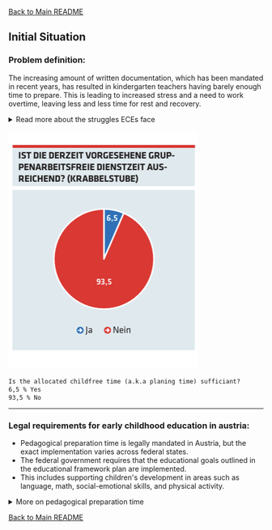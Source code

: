 [Back to Main README](../README.md)

## Initial Situation

### Problem definition:

The increasing amount of written documentation, which has been mandated in recent years, has resulted in kindergarten teachers having barely enough time to prepare. This is leading to increased stress and a need to work overtime, leaving less and less time for rest and recovery. 

<details>
<summary> Read more about the struggles ECEs face </summary>

Additionally, **parents' expectations** of kindergartens are constantly rising, demanding optimal preparation for their children's schooling.
Kindergarten teacher and personnel representative Julia Fichtl reports regular overtime and parents who are making ever more demands. Nothing that is offered in kindergarten in terms of educational activities is by chance, explains Julia Fichtl in an interview in 2018 with oegb.at.
*["Arbeitsbelastund in kindergaerten nimmt zu."(Fichtl, 2018)](https://sofair-fsg.at/arbeitsbelastung-in-kindergaerten-nimmt-zu/)*

A recent survey by the union "yunion" shows that **three-quarters of kindergarten teachers** in Salzburg have to use their **private time for administrative tasks**, as the legally mandated preparation time is insufficient. Special kindergarten teacher Katrin Fuchsbauer criticizes the fact that despite years of demands, the framework conditions have not been improved. In addition to the increasing number of administrative tasks, such as language observation sheets, parent-teacher conferences, and the aftereffects of the Corona pandemic, also require more time. The insufficient relief leads to overload and dangerous situations in everyday kindergarten life.
*Kronen Zeitung (2023, September 21). ["Pädagoginnen fehlt Zeit, um Arbeit vorzubereiten."]( https://de.wiktionary.org/wiki/einf%C3%BCgen) Retrieved on [31.01.2025]*

SALZBURG. 6,000 early childhood educators participated in an Austria-wide online survey conducted by the union "yunion" in July and August 2023. 
Acording to the survey the high workload could also be due to the preparation time, which, according to the respondents, often has to take place in (unpaid) private time, as three-quarters of the respondents stated that they do not have enough time available with the preparation time provided. Moreover, only half of the respondents had the necessary resources available in their workplace. Another quarter stated that although the resources were available, they were not really usable, which is why many preparations had to be done largely with their own phone, computer, and printer.

*["In der Elementarpädagogik brennt der hut" ]( [https://www.meinbezirk.at/salzburg/c-lokales/in-der-elementar-paedagogik-brennt-der-hut](https://www.meinbezirk.at/salzburg/c-lokales/in-der-elementar-paedagogik-brennt-der-hut) )[meinBezirk, 31.01.2025, 13:42]*

A Publication of AKH 2021 on working conditions in child education and care states that there are some mayor issues with early childhood education work environments. One of these issues is too little group-work-free time. 
The group-work-free service time is the time that pedagogical professionals have available to, among other things, prepare educational work - which is why the time is often referred to as "preparation time". In addition, this time is intended for administrative tasks, cooperation with parents, meetings, and further training. In kindergartens and day-care centers, almost **80 percent of respondents** state that the **group-work-free service time is insufficient**, and in crèches, it is even more than 90 percent. Almost three-quarters of respondents are of the opinion that the **amount of administrative duties (documentation, office work, etc.) is too high**. Among the heads and deputy heads, around 87 percent even find this to be the case. Around one third finds that there is too little time for team meetings.
*["Broschuerenratgeber - beruf und familie"](https://ooe.arbeiterkammer.at/service/broschuerenundratgeber/berufundfamilie/B_2021_Kinderbetreuung.pdf)*


</details>

![Preparation time insufficient for ECE workers](../img/VorbereitungszeitDiagram.png)

```Description Diagram:
Is the allocated childfree time (a.k.a planing time) sufficiant?
6,5 % Yes
93,5 % No
```
-----

### Legal requirements for early childhood education in austria:

* Pedagogical preparation time is legally mandated in Austria, but the exact implementation varies across federal states.
* The federal government requires that the educational goals outlined in the educational framework plan are implemented.
* This includes supporting children's development in areas such as language, math, social-emotional skills, and physical activity.
  
 <details>
 <summary> More on pedagogical preparation time
 </summary>
A requirement for funding for a childcare project, a special form or a pilot project funded by the state, is that an appropriate portion of the working time of the pedagogical professionals is free from group work and is available for preparation and coordination of educational and upbringing work, further training, parent counseling and administrative tasks, whereby §§ 8 and 9 of the Oö. Kinderbildungs- und Betreuungsgesetz are relevant.
*[Land Oberösterreich (2007): Oö. Kinderbildungs- und -betreuungsgesetz (Oö. KBBG), LGBl. Nr. 39/2007 idF LGBl. Nr. 56/2023, § 29. ]( https://www.ris.bka.gv.at )[Zugriff am: 31.01.2025].*

The federal government has stipulated that the goals outlined in the educational framework plan should be implemented.
The educational goals for children, such as fostering competencies in the German language, mathematical and scientific competencies as a foundation for a successful educational career, and promoting the psychosocial and physical development of children with a particular focus on age-appropriate physical activity and the promotion of artistic, musical and creative as well as emotional development, are important parts of our planning software.
*[Republik Österreich (2022): Vereinbarung gemäß Art. 15a B-VG zwischen dem Bund und den Ländern über die Elementarpädagogik für die Kindergartenjahre 2022/23 bis 2026/27, (BGBl. I Nr. 148/2022). Bundesgesetzblatt für die Republik Österreich. ](https://www.ris.bka.gv.at) [Zugriff am: 31.01.2025]*

*[Educational framework plan for austria ]( https://www.bmbwf.gv.at/Themen/schule/bef/sb/bildungsrahmenplan.html)[31.01.2025]*
The federal government stipulates that the children's development must be actively supported.
The support in early childhood education institutions includes, for example, "early language promotion": pedagogically supported measures in the area of promoting the German language, which are implemented in suitable early childhood education institutions. "Promotion of the developmental status": scientifically guided holistic promotion of certain developmental aspects of children, which support the development of language competence, for example the promotion of multilingualism, the promotion of the languages of recognized minority groups, motor skills, socio-emotional development, school readiness skills, and subject-specific knowledge.
*[Republik Österreich (2022): Vereinbarung gemäß Art. 15a B-VG zwischen dem Bund und den Ländern über die Elementarpädagogik für die Kindergartenjahre 2022/23 bis 2026/27 (BGBl. I Nr. 148/2022). Bundesgesetzblatt für die Republik Österreich.]( https://www.ris.bka.gv.at )[Zugriff am: 31.01.2025].*

</details>

[Back to Main README](../README.md)
